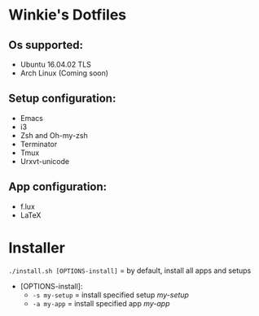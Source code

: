 # Winkie's Dotfiles

## Os supported:
* Ubuntu 16.04.02 TLS
* Arch Linux (Coming soon)

## Setup configuration:
* Emacs
* i3
* Zsh and Oh-my-zsh
* Terminator
* Tmux
* Urxvt-unicode

## App configuration:
* f.lux
* LaTeX

# Installer

```./install.sh [OPTIONS-install]``` = by default, install all apps and setups

* [OPTIONS-install]:
  * ```-s my-setup``` = install specified setup *my-setup*
  * ```-a my-app``` = install specified app *my-app*
